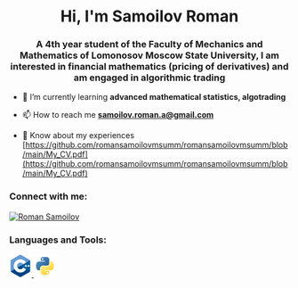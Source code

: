 <h1 align="center">Hi, I'm Samoilov Roman</h1>
<h3 align="center">A 4th year student of the Faculty of Mechanics and Mathematics of Lomonosov Moscow State University, I am interested in financial mathematics (pricing of derivatives) and am engaged in algorithmic trading</h3>

- 🌱 I’m currently learning **advanced mathematical statistics, algotrading**

- 📫 How to reach me **samoilov.roman.a@gmail.com**

- 📄 Know about my experiences [https://github.com/romansamoilovmsumm/romansamoilovmsumm/blob/main/My_CV.pdf](https://github.com/romansamoilovmsumm/romansamoilovmsumm/blob/main/My_CV.pdf)

<h3 align="left">Connect with me:</h3>
<p align="left">
<a href="https://linkedin.com/in/roman-samoilov-6a336536a" target="blank"><img align="center" src="https://raw.githubusercontent.com/rahuldkjain/github-profile-readme-generator/master/src/images/icons/Social/linked-in-alt.svg" alt="Roman Samoilov" height="30" width="40" /></a>
</p>

<h3 align="left">Languages and Tools:</h3>
<p align="left"> <a href="https://www.w3schools.com/cpp/" target="_blank" rel="noreferrer"> <img src="https://raw.githubusercontent.com/devicons/devicon/master/icons/cplusplus/cplusplus-original.svg" alt="cplusplus" width="40" height="40"/> </a> <a href="https://www.python.org" target="_blank" rel="noreferrer"> <img src="https://raw.githubusercontent.com/devicons/devicon/master/icons/python/python-original.svg" alt="python" width="40" height="40"/> </a> </p>
